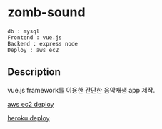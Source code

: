 # zomb-sound

```
db : mysql
Frontend : vue.js
Backend : express node
Deploy : aws ec2
```

## Description

vue.js framework를 이용한 간단한 음악재생 app 제작.

[aws ec2 deploy](http://52.79.47.39:3000/)

[heroku deploy](https://zomb-sound.herokuapp.com/)
